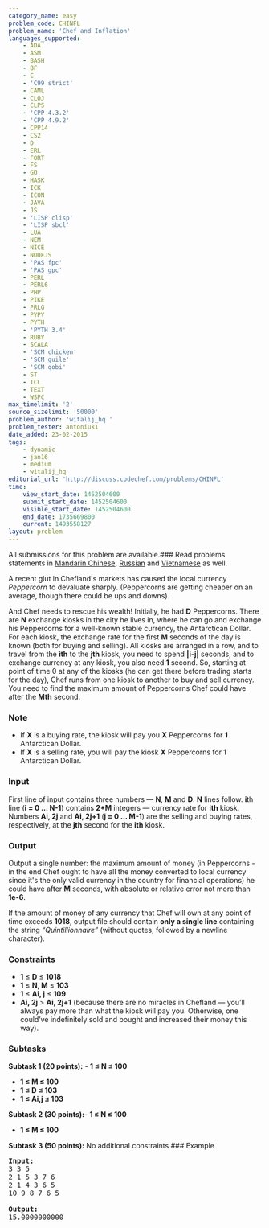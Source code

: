 ```yaml
---
category_name: easy
problem_code: CHINFL
problem_name: 'Chef and Inflation'
languages_supported:
    - ADA
    - ASM
    - BASH
    - BF
    - C
    - 'C99 strict'
    - CAML
    - CLOJ
    - CLPS
    - 'CPP 4.3.2'
    - 'CPP 4.9.2'
    - CPP14
    - CS2
    - D
    - ERL
    - FORT
    - FS
    - GO
    - HASK
    - ICK
    - ICON
    - JAVA
    - JS
    - 'LISP clisp'
    - 'LISP sbcl'
    - LUA
    - NEM
    - NICE
    - NODEJS
    - 'PAS fpc'
    - 'PAS gpc'
    - PERL
    - PERL6
    - PHP
    - PIKE
    - PRLG
    - PYPY
    - PYTH
    - 'PYTH 3.4'
    - RUBY
    - SCALA
    - 'SCM chicken'
    - 'SCM guile'
    - 'SCM qobi'
    - ST
    - TCL
    - TEXT
    - WSPC
max_timelimit: '2'
source_sizelimit: '50000'
problem_author: 'witalij_hq '
problem_tester: antoniuk1
date_added: 23-02-2015
tags:
    - dynamic
    - jan16
    - medium
    - witalij_hq
editorial_url: 'http://discuss.codechef.com/problems/CHINFL'
time:
    view_start_date: 1452504600
    submit_start_date: 1452504600
    visible_start_date: 1452504600
    end_date: 1735669800
    current: 1493558127
layout: problem
---
```

All submissions for this problem are available.###  Read problems statements in [Mandarin Chinese](http://www.codechef.com/download/translated/JAN16/mandarin/CHINFL.pdf), [Russian](http://www.codechef.com/download/translated/JAN16/russian/CHINFL.pdf) and [Vietnamese](http://www.codechef.com/download/translated/JAN16/vietnamese/CHINFL.pdf) as well.

A recent glut in Chefland's markets has caused the local currency *Peppercorn* to devaluate sharply. (Peppercorns are getting cheaper on an average, though there could be ups and downs).

And Chef needs to rescue his wealth! Initially, he had **D** Peppercorns. There are **N** exchange kiosks in the city he lives in, where he can go and exchange his Peppercorns for a well-known stable currency, the Antarctican Dollar. For each kiosk, the exchange rate for the first **M** seconds of the day is known (both for buying and selling). All kiosks are arranged in a row, and to travel from the **ith** to the **jth** kiosk, you need to spend **|i-j|** seconds, and to exchange currency at any kiosk, you also need **1** second. So, starting at point of time 0 at any of the kiosks (he can get there before trading starts for the day), Chef runs from one kiosk to another to buy and sell currency. You need to find the maximum amount of Peppercorns Chef could have after the **Mth** second.

### Note

- If **X** is a buying rate, the kiosk will pay you **X** Peppercorns for **1** Antarctican Dollar.
- If **X** is a selling rate, you will pay the kiosk **X** Peppercorns for **1** Antarctican Dollar.

### Input

First line of input contains three numbers — **N**, **M** and **D**. **N** lines follow. **i**th line (**i = 0 … N-1**) contains **2\*M** integers — currency rate for **ith** kiosk. Numbers **Ai, 2j** and **Ai, 2j+1** (**j = 0 … M-1**) are the selling and buying rates, respectively, at the **jth** second for the **ith** kiosk.

### Output

Output a single number: the maximum amount of money (in Peppercorns - in the end Chef ought to have all the money converted to local currency since it's the only valid currency in the country for financial operations) he could have after **M** seconds, with absolute or relative error not more than **1e-6**.

If the amount of money of any currency that Chef will own at any point of time exceeds **1018**, output file should contain **only a single line** containing the string *“Quintillionnaire”* (without quotes, followed by a newline character).

### Constraints

- **1** ≤ **D** ≤ **1018**
- **1** ≤ **N, M** ≤ **103**
- **1** ≤ **Ai, j** ≤ **109**
- **Ai, 2j** &gt; **Ai, 2j+1** (because there are no miracles in Chefland — you’ll always pay more than what the kiosk will pay you. Otherwise, one could’ve indefinitely sold and bought and increased their money this way).

### Subtasks

**Subtask 1 (20 points):** - **1 ≤ N ≤ 100**
- **1 ≤ M ≤ 100**
- **1 ≤ D ≤ 103**
- **1 ≤ Ai,j ≤ 103**

 **Subtask 2 (30 points):**- **1 ≤ N ≤ 100**
- **1 ≤ M ≤ 100**

 **Subtask 3 (50 points):** No additional constraints ### Example

<pre><b>Input:</b>
3 3 5
2 1 5 3 7 6
2 1 4 3 6 5
10 9 8 7 6 5

<b>Output:</b>
15.0000000000
</pre>